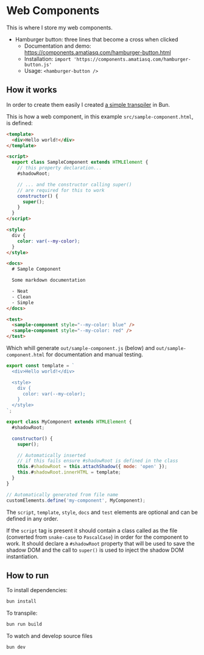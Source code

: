 # Web Components

This is where I store my web components.

- Hamburger button: three lines that become a cross when clicked
  - Documentation and demo: https://components.amatiasq.com/hamburger-button.html
  - Installation: `import 'https://components.amatiasq.com/hamburger-button.js'`
  - Usage: `<hamburger-button />`

## How it works

In order to create them easily I created [a simple transpiler](./scripts/convert-to-js.ts) in Bun.

This is how a web component, in this example `src/sample-component.html`, is defined:

```html
<template>
  <div>Hello world!</div>
</template>

<script>
  export class SampleComponent extends HTMLElement {
    // this property declaration...
    #shadowRoot;

    // ... and the constructor calling super()
    // are required for this to work
    constructor() {
      super();
    }
  }
</script>

<style>
  div {
    color: var(--my-color);
  }
</style>

<docs>
  # Sample Component

  Some markdown documentation

  - Neat
  - Clean
  - Simple
</docs>

<test>
  <sample-component style="--my-color: blue" />
  <sample-component style="--my-color: red" />
</test>
```

Which whill generate `out/sample-component.js` (below) and `out/sample-component.html` for documentation and manual testing.

```js
export const template = `
  <div>Hello world!</div>

  <style>
    div {
      color: var(--my-color);
    }
  </style>
`;

export class MyComponent extends HTMLElement {
  #shadowRoot;

  constructor() {
    super();

    // Automatically inserted
    // if this fails ensure #shadowRoot is defined in the class
    this.#shadowRoot = this.attachShadow({ mode: 'open' });
    this.#shadowRoot.innerHTML = template;
  }
}

// Automatically generated from file name
customElements.define('my-component', MyComponent);
```

The `script`, `template`, `style`, `docs` and `test` elements are optional and can be defined in any order.

If the `script` tag is present it should contain a class called as the file (converted from `snake-case` to `PascalCase`) in order for the component to work.
It should declare a `#shadowRoot` property that will be used to save the shadow DOM and the call to `super()` is used to inject the shadow DOM instantiation.

## How to run

To install dependencies:

```bash
bun install
```

To transpile:

```bash
bun run build
```

To watch and develop source files

```bash
bun dev
```
